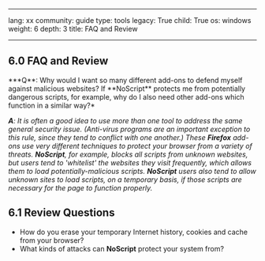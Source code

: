 

---

lang: xx
community: guide
type: tools
legacy: True
child: True
os: windows
weight: 6
depth: 3
title: FAQ and Review

---

<a name="6.0"></a>
## 6.0 FAQ and Review ##

<div class="background" markdown="1"> 
***Q**: Why would I want so many different add-ons to defend myself against malicious websites? If **NoScript** protects me from potentially dangerous scripts, for example, why do I also need other add-ons which function in a similar way?*

***A**: It is often a good idea to use more than one tool to address the same general security issue. (Anti-virus programs are an important exception to this rule, since they tend to conflict with one another.) These **Firefox** add-ons use very different techniques to protect your browser from a variety of threats. **NoScript**, for example, blocks all scripts from unknown websites, but users tend to 'whitelist' the websites they visit frequently, which allows them to load potentially-malicious scripts. **NoScript** users also tend to allow unknown sites to load scripts, on a temporary basis, if those scripts are necessary for the page to function properly.*

</div>


<a name="6.1"></a>
## 6.1 Review Questions ##

- How do you erase your temporary Internet history, cookies and cache from your browser?
- What kinds of attacks can **NoScript** protect your system from?

